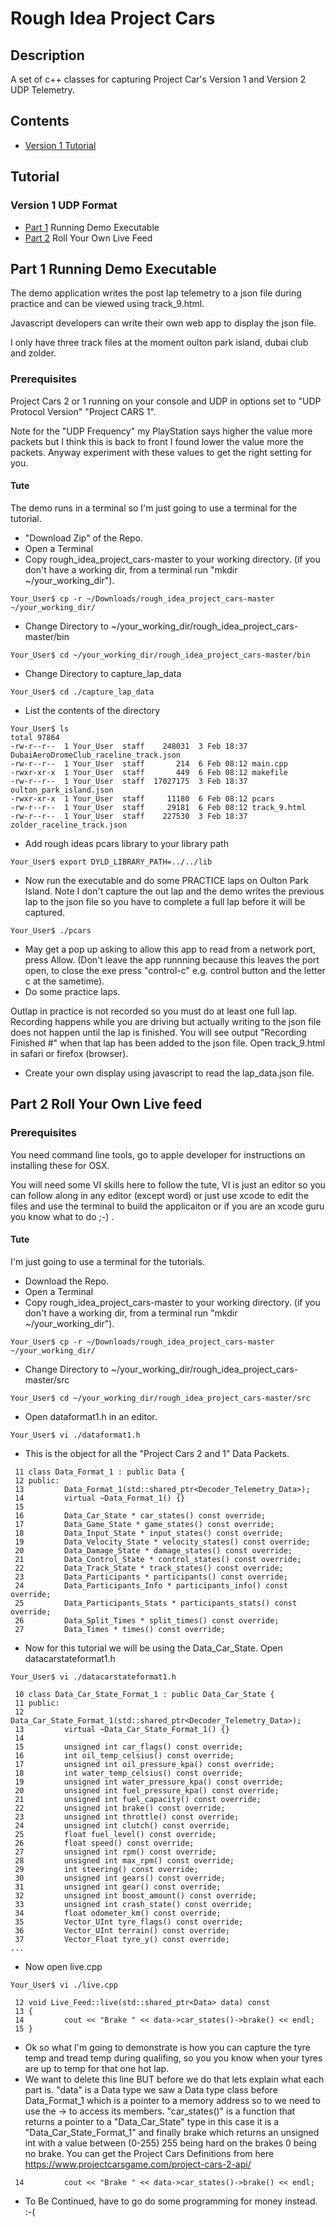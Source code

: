 # Rough Idea Project Cars

## Description

A set of c++ classes for capturing Project Car's Version 1 and Version 2 UDP Telemetry.

## Contents

* [Version 1 Tutorial](#T-Tutorial)

## <a name="T-Tutorial"></a>Tutorial

### <a name="T-Tutorial"></a> Version 1 UDP Format

* [Part 1](#T-Part1)  Running Demo Executable
* [Part 2](#T-Part2)  Roll Your Own Live Feed

## <a name="T-Part1"></a>Part 1  Running Demo Executable

The demo application writes the post lap telemetry to a json file during practice and can be viewed using track_9.html.

Javascript developers can write their own web app to display the json file.

I only have three track files at the moment oulton park island, dubai club and zolder.

### Prerequisites

Project Cars 2 or 1 running on your console and UDP in options set to "UDP Protocol Version" "Project CARS 1". 

Note for the "UDP Frequency" my PlayStation says higher the value more packets but I think this is back to front I found lower the value more the packets. Anyway experiment with these values to get the right setting for you.

#### Tute

The demo runs in a terminal so I'm just going to use a terminal for the tutorial.

* "Download Zip" of the Repo.
* Open a Terminal
* Copy rough_idea_project_cars-master to your working directory. (if you don't have a working dir, from a terminal run "mkdir ~/your_working_dir").
```
Your_User$ cp -r ~/Downloads/rough_idea_project_cars-master ~/your_working_dir/
```
* Change Directory to ~/your_working_dir/rough_idea_project_cars-master/bin
```
Your_User$ cd ~/your_working_dir/rough_idea_project_cars-master/bin
```
* Change Directory to capture_lap_data
```
Your_User$ cd ./capture_lap_data
```
* List the contents of the directory
```
Your_User$ ls
total 97864
-rw-r--r--  1 Your_User  staff    248031  3 Feb 18:37 DubaiAeroDromeClub_raceline_track.json
-rw-r--r--  1 Your_User  staff       214  6 Feb 08:12 main.cpp
-rwxr-xr-x  1 Your_User  staff       449  6 Feb 08:12 makefile
-rw-r--r--  1 Your_User  staff  17027175  3 Feb 18:37 oulton_park_island.json
-rwxr-xr-x  1 Your_User  staff     11180  6 Feb 08:12 pcars
-rw-r--r--  1 Your_User  staff     29181  6 Feb 08:12 track_9.html
-rw-r--r--  1 Your_User  staff    227530  3 Feb 18:37 zolder_raceline_track.json
```
* Add rough ideas pcars library to your library path
```
Your_User$ export DYLD_LIBRARY_PATH=../../lib
```
* Now run the executable and do some PRACTICE laps on Oulton Park Island. Note I don't capture the out lap and the demo writes the previous lap to the json file so you have to complete a full lap before it will be captured.
```
Your_User$ ./pcars
```
* May get a pop up asking to allow this app to read from a network port, press Allow. (Don't leave the app runnning because this leaves the port open, to close the exe press "control-c" e.g. control button and the letter c at the sametime).
* Do some practice laps.

Outlap in practice is not recorded so you must do at least one full lap. Recording happens while you are driving but actually writing to the json file does not happen until the lap is finished. You will see output "Recording Finished #" when that lap has been added to the json file. Open track_9.html in safari or firefox (browser).

* Create your own display using javascript to read the lap_data.json file.

## <a name="T-Part2"></a>Part 2 Roll Your Own Live feed

### Prerequisites

You need command line tools, go to apple developer for instructions on installing these for OSX. 

You will need some VI skills here to follow the tute, VI is just an editor so you can follow along in any editor (except word) or just use xcode to edit the files and use the terminal to build the applicaiton or if you are an xcode guru you know what to do ;-) . 

#### Tute

I'm just going to use a terminal for the tutorials.

* Download the Repo.
* Open a Terminal
* Copy rough_idea_project_cars-master to your working directory. (if you don't have a working dir, from a terminal run "mkdir ~/your_working_dir").
```
Your_User$ cp -r ~/Downloads/rough_idea_project_cars-master ~/your_working_dir/
```
* Change Directory to ~/your_working_dir/rough_idea_project_cars-master/src
```
Your_User$ cd ~/your_working_dir/rough_idea_project_cars-master/src
```
* Open dataformat1.h in an editor.
```
Your_User$ vi ./dataformat1.h
```
* This is the object for all the "Project Cars 2 and 1" Data Packets.
```
 11 class Data_Format_1 : public Data {
 12 public:
 13         Data_Format_1(std::shared_ptr<Decoder_Telemetry_Data>);
 14         virtual ~Data_Format_1() {}
 15 
 16         Data_Car_State * car_states() const override;
 17         Data_Game_State * game_states() const override;
 18         Data_Input_State * input_states() const override;
 19         Data_Velocity_State * velocity_states() const override;
 20         Data_Damage_State * damage_states() const override;
 21         Data_Control_State * control_states() const override;
 22         Data_Track_State * track_states() const override;
 23         Data_Participants * participants() const override;
 24         Data_Participants_Info * participants_info() const override;
 25         Data_Participants_Stats * participants_stats() const override;
 26         Data_Split_Times * split_times() const override;
 27         Data_Times * times() const override;
```
* Now for this tutorial we will be using the Data_Car_State. Open datacarstateformat1.h
```
Your_User$ vi ./datacarstateformat1.h
```
```
 10 class Data_Car_State_Format_1 : public Data_Car_State {
 11 public:
 12         Data_Car_State_Format_1(std::shared_ptr<Decoder_Telemetry_Data>);
 13         virtual ~Data_Car_State_Format_1() {}
 14 
 15         unsigned int car_flags() const override;
 16         int oil_temp_celsius() const override;
 17         unsigned int oil_pressure_kpa() const override;
 18         int water_temp_celsius() const override;
 19         unsigned int water_pressure_kpa() const override;
 20         unsigned int fuel_pressure_kpa() const override;
 21         unsigned int fuel_capacity() const override;
 22         unsigned int brake() const override;
 23         unsigned int throttle() const override;
 24         unsigned int clutch() const override;
 25         float fuel_level() const override;
 26         float speed() const override;
 27         unsigned int rpm() const override;
 28         unsigned int max_rpm() const override;
 29         int steering() const override;
 30         unsigned int gears() const override;
 31         unsigned int gear() const override;
 32         unsigned int boost_amount() const override;
 33         unsigned int crash_state() const override;
 34         float odometer_km() const override;
 35         Vector_UInt tyre_flags() const override;
 36         Vector_UInt terrain() const override;
 37         Vector_Float tyre_y() const override;
...
```
* Now open live.cpp
```
Your_User$ vi ./live.cpp
```
```
 12 void Live_Feed::live(std::shared_ptr<Data> data) const
 13 {
 14         cout << "Brake " << data->car_states()->brake() << endl;
 15 }
```
 * Ok so what I'm going to demonstrate is how you can capture the tyre temp and tread temp during qualifing, so you you know when your tyres are up to temp for that one hot lap.
 * We want to delete this line BUT before we do that lets explain what each part is. "data" is a Data type we saw a Data type class before Data_Format_1 which is a pointer to a memory address so to we need to use the -> to access its members.  "car_states()" is a function that returns a pointer to a "Data_Car_State" type in this case it is a "Data_Car_State_Format_1" and finally brake which returns an unsigned int with a value between (0-255) 255 being hard on the brakes 0 being no brake. You can get the Project Cars Definitions from here https://www.projectcarsgame.com/project-cars-2-api/ 
 ```
  14         cout << "Brake " << data->car_states()->brake() << endl;
 ```
 
 * To Be Continued, have to go do some programming for money instead. :-(
 
